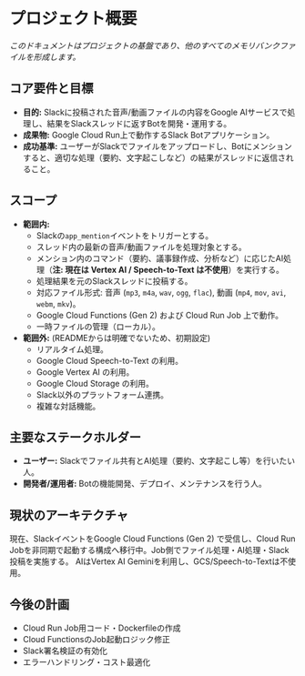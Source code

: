 # プロジェクト概要

*このドキュメントはプロジェクトの基盤であり、他のすべてのメモリバンクファイルを形成します。*

## コア要件と目標

*   **目的:** Slackに投稿された音声/動画ファイルの内容をGoogle AIサービスで処理し、結果をSlackスレッドに返すBotを開発・運用する。
*   **成果物:** Google Cloud Run上で動作するSlack Botアプリケーション。
*   **成功基準:** ユーザーがSlackでファイルをアップロードし、Botにメンションすると、適切な処理（要約、文字起こしなど）の結果がスレッドに返信されること。

## スコープ

*   **範囲内:**
    *   Slackの`app_mention`イベントをトリガーとする。
    *   スレッド内の最新の音声/動画ファイルを処理対象とする。
    *   メンション内のコマンド（要約、議事録作成、分析など）に応じたAI処理（**注: 現在は Vertex AI / Speech-to-Text は不使用**）を実行する。
    *   処理結果を元のSlackスレッドに投稿する。
    *   対応ファイル形式: 音声 (`mp3`, `m4a`, `wav`, `ogg`, `flac`), 動画 (`mp4`, `mov`, `avi`, `webm`, `mkv`)。
    *   Google Cloud Functions (Gen 2) および Cloud Run Job 上で動作。
    *   一時ファイルの管理（ローカル）。
*   **範囲外:** (READMEからは明確でないため、初期設定)
    *   リアルタイム処理。
    *   Google Cloud Speech-to-Text の利用。
    *   Google Vertex AI の利用。
    *   Google Cloud Storage の利用。
    *   Slack以外のプラットフォーム連携。
    *   複雑な対話機能。

## 主要なステークホルダー

*   **ユーザー:** Slackでファイル共有とAI処理（要約、文字起こし等）を行いたい人。
*   **開発者/運用者:** Botの機能開発、デプロイ、メンテナンスを行う人。

## 現状のアーキテクチャ

現在、SlackイベントをGoogle Cloud Functions (Gen 2) で受信し、Cloud Run Jobを非同期で起動する構成へ移行中。Job側でファイル処理・AI処理・Slack投稿を実施する。
AIはVertex AI Geminiを利用し、GCS/Speech-to-Textは不使用。

## 今後の計画

- Cloud Run Job用コード・Dockerfileの作成
- Cloud FunctionsのJob起動ロジック修正
- Slack署名検証の有効化
- エラーハンドリング・コスト最適化
